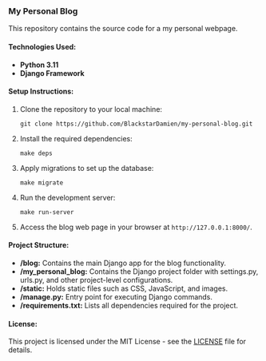 ### My Personal Blog

This repository contains the source code for a my personal webpage.

#### Technologies Used:
- **Python 3.11** 
- **Django Framework** 

#### Setup Instructions:
1. Clone the repository to your local machine:
   ```
   git clone https://github.com/BlackstarDamien/my-personal-blog.git
   ```

2. Install the required dependencies:
   ```
   make deps
   ```

3. Apply migrations to set up the database:
   ```
   make migrate
   ```

4. Run the development server:
   ```
   make run-server
   ```

5. Access the blog web page in your browser at `http://127.0.0.1:8000/`.

#### Project Structure:
- **/blog:** Contains the main Django app for the blog functionality.
- **/my_personal_blog:** Contains the Django project folder with settings.py, urls.py, and other project-level configurations.
- **/static:** Holds static files such as CSS, JavaScript, and images.
- **/manage.py:** Entry point for executing Django commands.
- **/requirements.txt:** Lists all dependencies required for the project.

#### License:
This project is licensed under the MIT License - see the [LICENSE](LICENSE) file for details.